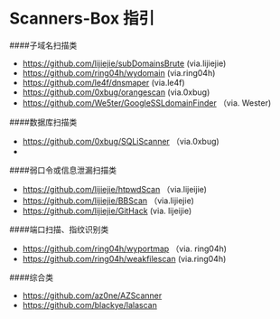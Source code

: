 # Scanners-Box 指引

####子域名扫描类

- https://github.com/lijiejie/subDomainsBrute (via.lijiejie)
- https://github.com/ring04h/wydomain (via.ring04h)
- https://github.com/le4f/dnsmaper (via.le4f)
- https://github.com/0xbug/orangescan (via.0xbug)
- https://github.com/We5ter/GoogleSSLdomainFinder （via. Wester)

####数据库扫描类

- https://github.com/0xbug/SQLiScanner （via.0xbug)
- 
####弱口令或信息泄漏扫描类

- https://github.com/lijiejie/htpwdScan （via.lijeijie)
- https://github.com/lijiejie/BBScan （via.lijiejie)
- https://github.com/lijiejie/GitHack (via. lijeijie)

####端口扫描、指纹识别类

- https://github.com/ring04h/wyportmap （via. ring04h)
- https://github.com/ring04h/weakfilescan (via.ring04h)

####综合类

- https://github.com/az0ne/AZScanner
- https://github.com/blackye/lalascan
